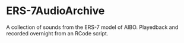 # ERS-7AudioArchive
 A collection of sounds from the ERS-7 model of AIBO. Playedback and recorded overnight from an RCode script.
